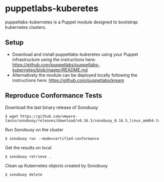 # puppetlabs-kuberetes

puppetlabs-kubernetes is a Puppet module designed to bootstrap kubernetes clusters.

## Setup

- Download and install puppetlabs-kuberetes using your Puppet infrastructure using the instructions here: https://github.com/puppetlabs/puppetlabs-kubernetes/blob/master/README.md
- Alternatively the module can be deployed locally following the instructions here: https://github.com/puppetlabs/kream

## Reproduce Conformance Tests

Download the last binary release of Sonobuoy

```
$ wget https://github.com/vmware-tanzu/sonobuoy/releases/download/v0.16.5/sonobuoy_0.16.5_linux_amd64.tar.gz
```

Run Sonobuoy on the cluster
```
$ sonobuoy run --mode=certified-conformance
```

Get the results on local
```
$ sonobuoy retrieve .
```

Clean up Kubernetes objects created by Sonobuoy
```
$ sonobuoy delete
```
